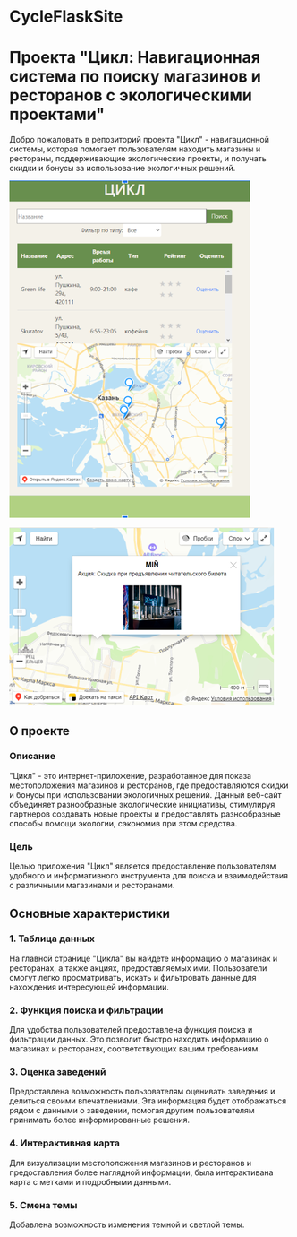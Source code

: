 # CycleFlaskSite
# Проекта "Цикл: Навигационная система по поиску магазинов и ресторанов с экологическими проектами"

Добро пожаловать в репозиторий проекта "Цикл" - навигационной системы, которая помогает пользователям находить магазины и рестораны, поддерживающие экологические проекты, и получать скидки и бонусы за использование экологичных решений.

![](https://github.com/DiShaYa/CycleFlaskSite/blob/main/курс%20фот/Снимок%20экрана%202024-05-17%20020329.png)

![](https://github.com/DiShaYa/CycleFlaskSite/blob/main/курс%20фот/2.png)

## О проекте

### Описание

"Цикл" - это интернет-приложение, разработанное для показа местоположения магазинов и ресторанов, где предоставляются скидки и бонусы при использовании экологичных решений. Данный веб-сайт объединяет разнообразные экологические инициативы, стимулируя партнеров создавать новые проекты и предоставлять разнообразные способы помощи экологии, сэкономив при этом средства.

### Цель

Целью приложения "Цикл" является предоставление пользователям удобного и информативного инструмента для поиска и взаимодействия с различными магазинами и ресторанами.

## Основные характеристики

### 1. Таблица данных

На главной странице "Цикла" вы найдете информацию о магазинах и ресторанах, а также акциях, предоставляемых ими. Пользователи смогут легко просматривать, искать и фильтровать данные для нахождения интересующей информации.

### 2. Функция поиска и фильтрации

Для удобства пользователей предоставлена функция поиска и фильтрации данных. Это позволит быстро находить информацию о магазинах и ресторанах, соответствующих вашим требованиям.

### 3. Оценка заведений

Предоставлена возможность пользователям оценивать заведения и делиться своими впечатлениями. Эта информация будет отображаться рядом с данными о заведении, помогая другим пользователям принимать более информированные решения.

### 4. Интерактивная карта

Для визуализации местоположения магазинов и ресторанов и предоставления более наглядной информации, была интерактивана карта с метками и подробными данными.

### 5. Смена темы

Добавлена возможность изменения темной и светлой темы.
